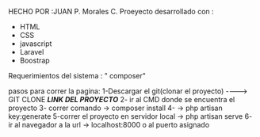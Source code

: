 HECHO POR :JUAN P. Morales C.
 Proeyecto desarrollado con :
* HTML
* CSS
* javascript
 * Laravel 
 * Boostrap 


Requerimientos del sistema :
" composer"

pasos para correr la pagina:
1-Descargar el git(clonar el proyecto) ----> GIT CLONE ***LINK DEL PROYECTO***
2- ir al CMD donde se encuentra el proyecto
3- correr comando ->      composer install
4-                ->       php artisan key:generate
5-correr el proyecto en servidor local     ->  php artisan serve
6- ir al navegador  a la url -> localhost:8000 o al puerto asignado       